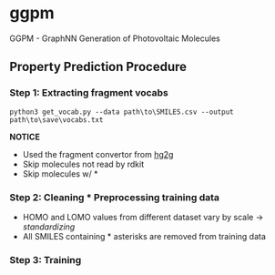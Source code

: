 # ggpm
GGPM - GraphNN Generation of Photovoltaic Molecules

## Property Prediction Procedure
### Step 1: Extracting fragment vocabs
```buildoutcfg
python3 get_vocab.py --data path\to\SMILES.csv --output path\to\save\vocabs.txt
```
**NOTICE**
- Used the fragment convertor from [hg2g](https://github.com/wengong-jin/hgraph2graph)
- Skip molecules not read by rdkit  
- Skip molecules w/ *

### Step 2: Cleaning * Preprocessing training data
- HOMO and LOMO values from different dataset vary by scale
-> *standardizing*
- All SMILES containing * asterisks are removed from training data

### Step 3: Training